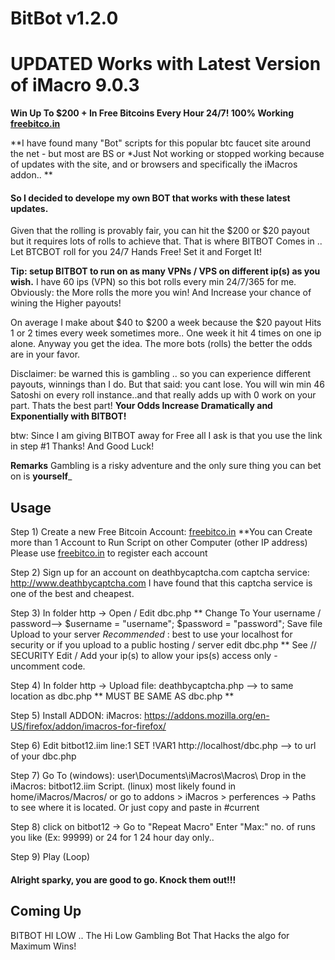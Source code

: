 # BitBot v1.2.0 
# UPDATED Works with Latest Version of iMacro 9.0.3

**Win Up To $200 + In Free Bitcoins Every Hour 24/7! 100% Working [freebitco.in](https://freebitco.in/?r=6946665)**

**I have found many "Bot" scripts for this popular btc faucet site around the net - but most are BS or *Just Not working or stopped working because of updates with the site, and or browsers and specifically the iMacros addon.. **

#### So I decided to develope my own BOT that works with these latest updates.

Given that the rolling is provably fair, you can hit the $200 or $20 payout but it requires lots of rolls to achieve that.
That is where BITBOT Comes in .. Let BTCBOT roll for you 24/7 Hands Free! Set it and Forget It!

**Tip: setup BITBOT to run on as many VPNs / VPS on different ip(s) as you wish.**
I have 60 ips (VPN) so this bot rolls every min 24/7/365 for me.
Obviously: the More rolls the more you win! And Increase your chance of wining the Higher payouts!

On average I make about $40 to $200 a week because the $20 payout Hits 1 or 2 times every week sometimes more..
One week it hit 4 times on one ip alone. 
Anyway you get the idea. The more bots (rolls) the better the odds are in your favor.

Disclaimer:  be warned this is gambling .. so you can experience different payouts, winnings than I do.
But that said: you cant lose. You will win min 46 Satoshi on every roll instance..and that really adds up with 0 work on your part. Thats the best part!
**Your Odds Increase Dramatically and Exponentially with BITBOT!**

btw: Since I am giving BITBOT away for Free all I ask is that you use the link in step #1
Thanks! And Good Luck!

**Remarks**
 Gambling is a risky adventure and the only sure thing you can bet on is **yourself**_

## Usage

Step 1) Create a new Free Bitcoin Account: [freebitco.in](https://freebitco.in/?r=6946665)
**You can Create more than 1 Account to Run Script on other Computer (other IP address)
Please use [freebitco.in](https://freebitco.in/?r=6946665) to register each account

Step 2) Sign up for an account on deathbycaptcha.com captcha service: http://www.deathbycaptcha.com
I have found that this captcha service is one of the best and cheapest.

Step 3) In folder http ->  Open / Edit  dbc.php ** Change To Your username / password-->
$username = "username";
$password = "password";
Save file Upload to your server 
*Recommended* : best to use your localhost for security
or if you upload to a public hosting / server edit dbc.php 
** See // SECURITY
Edit / Add your ip(s) to allow your ips(s) access only - uncomment code.

Step 4) In folder http ->  Upload file: deathbycaptcha.php --> to same location as dbc.php ** MUST BE SAME AS dbc.php **

Step 5) Install ADDON: iMacros: https://addons.mozilla.org/en-US/firefox/addon/imacros-for-firefox/

Step 6) Edit bitbot12.iim line:1  SET !VAR1 http://localhost/dbc.php  --> to url of your dbc.php 

Step 7) Go To (windows): user\Documents\iMacros\Macros\  Drop in the iMacros: bitbot12.iim Script.
(linux) most likely found in home/iMacros/Macros/
or go to addons > iMacros > perferences -> Paths  
to see where it is located. Or just copy and paste in #current

Step 8) click on bitbot12 -> Go to "Repeat Macro"  Enter "Max:" no. of runs you like (Ex: 99999) or 24 for 1 24 hour day only..

Step 9) Play (Loop)


#### Alright sparky, you are good to go. Knock them out!!!


## Coming Up
BITBOT HI LOW .. The Hi Low Gambling Bot That Hacks the algo for Maximum Wins!
